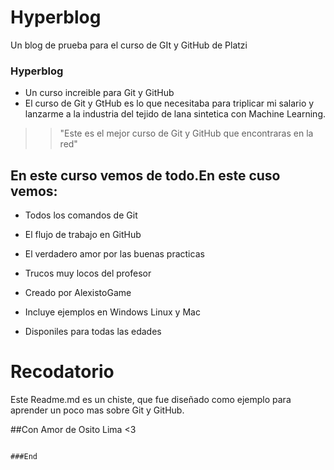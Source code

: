 # Hyperblog
Un blog de prueba para el curso de GIt y GitHub de Platzi

### Hyperblog

- Un curso increible para Git y GitHub
- El curso de Git y GtHub es lo que necesitaba para triplicar mi salario y lanzarme a la industria del tejido de lana sintetica con Machine Learning.
>>"Este es el mejor curso de Git y GitHub que encontraras en la red"

## En este curso vemos de todo.En este cuso vemos:
- Todos los comandos de Git
- El flujo de trabajo en GitHub
- El verdadero amor por las buenas practicas
- Trucos muy locos del profesor
- Creado por AlexistoGame

- Incluye ejemplos en Windows Linux y Mac
- Disponiles para todas las edades

# Recodatorio
Este Readme.md es un chiste, que fue diseñado como ejemplo para aprender un poco mas sobre Git y GitHub.

##Con Amor de Osito Lima <3
```

###End
